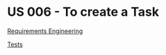 # US 006 - To create a Task 

[Requirements Engineering](01.requirements-engineering/readme.md)

[Tests](02.tests/readme.md)
 